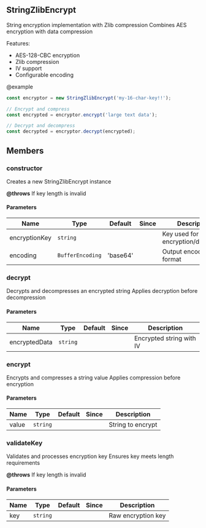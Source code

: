 ## StringZlibEncrypt

String encryption implementation with Zlib compression
Combines AES encryption with data compression

Features:
- AES-128-CBC encryption
- Zlib compression
- IV support
- Configurable encoding

@example
```typescript
const encryptor = new StringZlibEncrypt('my-16-char-key!!');

// Encrypt and compress
const encrypted = encryptor.encrypt('large text data');

// Decrypt and decompress
const decrypted = encryptor.decrypt(encrypted);
```

## Members

### constructor
Creates a new StringZlibEncrypt instance

**@throws**
If key length is invalid


#### Parameters
| Name | Type | Default | Since | Description |
|------|------|---------|-------|------------|
|  encryptionKey  | `string` |  |  | Key used for encryption/decryption  |
|  encoding  | `BufferEncoding` | 'base64' |  | Output encoding format  |


### decrypt
Decrypts and decompresses an encrypted string
Applies decryption before decompression


#### Parameters
| Name | Type | Default | Since | Description |
|------|------|---------|-------|------------|
|  encryptedData  | `string` |  |  | Encrypted string with IV  |


### encrypt
Encrypts and compresses a string value
Applies compression before encryption


#### Parameters
| Name | Type | Default | Since | Description |
|------|------|---------|-------|------------|
|  value  | `string` |  |  | String to encrypt  |


### validateKey
Validates and processes encryption key
Ensures key meets length requirements

**@throws**
If key length is invalid


#### Parameters
| Name | Type | Default | Since | Description |
|------|------|---------|-------|------------|
|  key  | `string` |  |  | Raw encryption key  |


